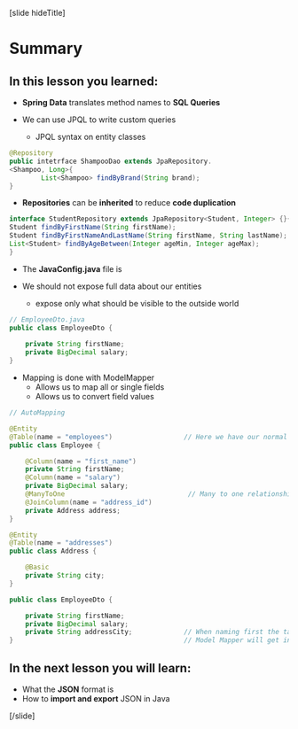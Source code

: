 [slide hideTitle]

# Summary

## In this lesson you learned:

- **Spring Data** translates method names to **SQL Queries**

- We can use JPQL to write custom queries
    * JPQL syntax on entity classes

```java
@Repository
public intetrface ShampooDao extends JpaRepository.
<Shampoo, Long>{                            
        List<Shampoo> findByBrand(String brand);
}
```

- **Repositories** can be **inherited** to reduce **code duplication**

```java
interface StudentRepository extends JpaRepository<Student, Integer> {}{
Student findByFirstName(String firstName);                                   //.where firstName == firstName(param).
Student findByFirstNameAndLastName(String firstName, String lastName);       //.where firstName == firstame(param) AND lastName == lastName(param)
List<Student> findByAgeBetween(Integer ageMin, Integer ageMax);              //.where age between ageMin(param) AND ageMax(param).
}
```

- The **JavaConfig.java** file is

- We should not expose full data about our entities
    * expose only what should be visible to the outside world

```java
// EmployeeDto.java
public class EmployeeDto {       
                                   
    private String firstName;
    private BigDecimal salary;
}
```

- Mapping is done with ModelMapper
    - Allows us to map all or single fields
    - Allows us to convert field values

```java
// AutoMapping

@Entity
@Table(name = "employees")                  // Here we have our normal Employee Entity connected to the "employees" table
public class Employee {

    @Column(name = "first_name")
    private String firstName;
    @Column(name = "salary")
    private BigDecimal salary;
    @ManyToOne                               // Many to one relationship to the entity Address
    @JoinColumn(name = "address_id")        
    private Address address;
}

@Entity
@Table(name = "addresses")
public class Address {

    @Basic
    private String city;
}

public class EmployeeDto {

    private String firstName;
    private BigDecimal salary;
    private String addressCity;             // When naming first the table and then the property you want, 
}                                           // Model Mapper will get in the property object recursively and take its property value.
```


## In the next lesson you will learn:

- What the **JSON** format is
- How to **import and export** JSON in Java

[/slide]